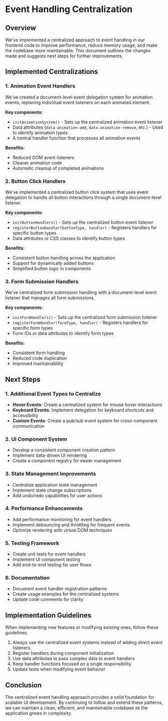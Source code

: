 # Event Handling Centralization

## Overview

We've implemented a centralized approach to event handling in our frontend code to improve performance, reduce memory usage, and make the codebase more maintainable. This document outlines the changes made and suggests next steps for further improvements.

## Implemented Centralizations

### 1. Animation Event Handlers

We've created a document-level event delegation system for animation events, replacing individual event listeners on each animated element.

**Key components:**
- `initAnimationSystem()` - Sets up the centralized animation event listener
- Data attributes (`data-animation-add`, `data-animation-remove`, etc.) - Used to identify animation types
- A central handler function that processes all animation events

**Benefits:**
- Reduced DOM event listeners
- Cleaner animation code
- Automatic cleanup of completed animations

### 2. Button Click Handlers

We've implemented a centralized button click system that uses event delegation to handle all button interactions through a single document-level listener.

**Key components:**
- `initButtonHandlers()` - Sets up the centralized button event listener
- `registerButtonHandler(buttonType, handler)` - Registers handlers for specific button types
- Data attributes or CSS classes to identify button types

**Benefits:**
- Consistent button handling across the application
- Support for dynamically added buttons
- Simplified button logic in components

### 3. Form Submission Handlers

We've centralized form submission handling with a document-level event listener that manages all form submissions.

**Key components:**
- `initFormHandlers()` - Sets up the centralized form submission listener
- `registerFormHandler(formType, handler)` - Registers handlers for specific form types
- Form IDs or data attributes to identify form types

**Benefits:**
- Consistent form handling
- Reduced code duplication
- Improved maintainability

## Next Steps

### 1. Additional Event Types to Centralize

- **Hover Events**: Create a centralized system for mouse hover interactions
- **Keyboard Events**: Implement delegation for keyboard shortcuts and accessibility
- **Custom Events**: Create a pub/sub event system for cross-component communication

### 2. UI Component System

- Develop a consistent component creation pattern
- Implement data-driven UI rendering
- Create a component registry for easier management

### 3. State Management Improvements

- Centralize application state management
- Implement state change subscriptions
- Add undo/redo capabilities for user actions

### 4. Performance Enhancements

- Add performance monitoring for event handlers
- Implement debouncing and throttling for frequent events
- Optimize rendering with virtual DOM techniques

### 5. Testing Framework

- Create unit tests for event handlers
- Implement UI component testing
- Add end-to-end testing for user flows

### 6. Documentation

- Document event handler registration patterns
- Create usage examples for the centralized systems
- Update code comments for clarity

## Implementation Guidelines

When implementing new features or modifying existing ones, follow these guidelines:

1. Always use the centralized event systems instead of adding direct event listeners
2. Register handlers during component initialization
3. Use data attributes to pass complex data to event handlers
4. Keep handler functions focused on a single responsibility
5. Update tests when modifying event behavior

## Conclusion

The centralized event handling approach provides a solid foundation for scalable UI development. By continuing to follow and extend these patterns, we can maintain a clean, efficient, and maintainable codebase as the application grows in complexity.
